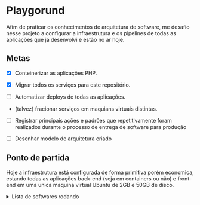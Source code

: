 # Playgorund

Afim de praticar os conhecimentos de arquitetura de software, me desafio nesse projeto a configurar a infraestrutura e os pipelines de todas as aplicações que já desenvolvi e estão no ar hoje.

## Metas

- [x] Conteinerizar as aplicações PHP.

- [x] Migrar todos os serviços para este repositório.

- [ ] Automatizar deploys de todas as aplicações.

- (talvez) fracionar serviços em maquians virtuais distintas.

- [ ] Registrar principais ações e padrões que repetitivamente foram realizados durante o processo de entrega de software para produção

- [ ] Desenhar modelo de arquitetura criado

## Ponto de partida

Hoje a infraestrutura está configurada de forma primitiva porém economica, estando todas as aplicações back-end (seja em containers ou não) e front-end em uma unica maquina virtual  Ubuntu de 2GB e 50GB de disco.

<details>
<summary> Lista de softwares rodando </summary>
<br>

[1] Instalados via apt-get

- Nginx (<https://www.nginx.com/>)
  - Como proxy reverso
  - Como servidor HTTP
- Certbot (<https://certbot.eff.org/>)
  - HTTPS certificates
- Docker (<https://www.docker.com/>) & Docker Compose (<https://docs.docker.com/compose/>)
  - Conteinerização
- Git (<https://git-scm.com/>)
- PHP

[2] Containers

- Official Images
  - MySQL
  - SQLServer
  - ElasticSearch
  - Kibana

- Custom images
  - Where.Web.API [[dockerfile](<https://github.com/eduardoworrel/Onde-estou-no-Brasil/blob/main/Where.Web.API/src/dockerfile>)]
    - Golang
  - Palavras.Web.API [[dockerfile](<https://github.com/eduardoworrel/Palavras-ETL-ElasticSearch/blob/main/src/Palavras.Web.API/dockerfile>)]
    - ASP.NET
  - Palavras.Background.ETL [[dockerfile](<https://github.com/eduardoworrel/Palavras-ETL-ElasticSearch/blob/main/src/Palavras.Background.ETL/dockerfile>)]
    - NodeJS + google-chrome-stable

[3] Sistemas PHP

- Amapá Lanches (<https://github.com/eduardoworrel/Amapa-Lanches>)
- CompraPeloZap

[4] Sites estáticos

- Nomes no Brasil
- Palavras
- Onde estou no Brasil
- eduardoworrel.com

</details>
